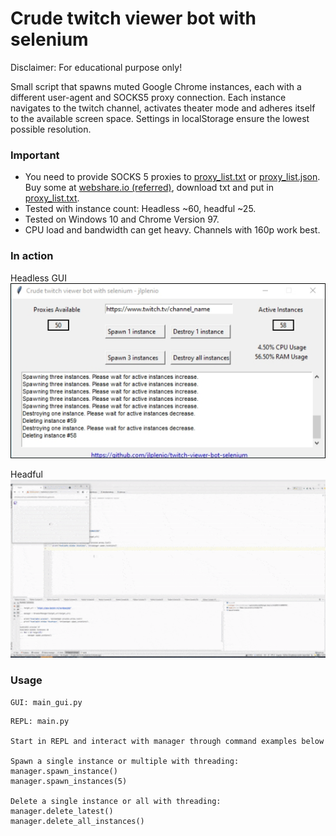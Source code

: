 # Crude twitch viewer bot with selenium 

Disclaimer: For educational purpose only!

Small script that spawns muted Google Chrome instances, each with a different user-agent and SOCKS5 proxy connection. 
Each instance navigates to the twitch channel, activates theater mode and adheres itself to the available screen space. 
Settings in localStorage ensure the lowest possible resolution.

### Important
- You need to provide SOCKS 5 proxies to [proxy_list.txt](proxy/proxy_list.txt) or [proxy_list.json](proxy/proxy_list.json).   
Buy some at [webshare.io (referred)](https://www.webshare.io/?referral_code=w6nfvip4qp3g), download txt and put in [proxy_list.txt](proxy/proxy_list.txt). 
- Tested with instance count: Headless ~60, headful ~25.
- Tested on Windows 10 and Chrome Version 97.
- CPU load and bandwidth can get heavy. Channels with 160p work best.

### In action

Headless GUI  
![](docs/gui.png)

Headful   
![](docs/instances_spawning.gif)

### Usage

```
GUI: main_gui.py
```
```
REPL: main.py

Start in REPL and interact with manager through command examples below

Spawn a single instance or multiple with threading:
manager.spawn_instance()
manager.spawn_instances(5)

Delete a single instance or all with threading:
manager.delete_latest()
manager.delete_all_instances()
```


